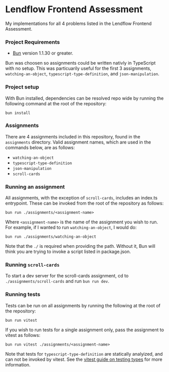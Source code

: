 # Lendflow Frontend Assessment

My implementations for all 4 problems listed in the Lendflow Frontend Assessment.

### Project Requirements

- [Bun](https://bun.sh/docs/installation) version 1.1.30 or greater.

Bun was choosen so assignments could be written nativly in TypeScript with no setup. This was particuarily useful for the first 3 assignments, `watching-an-object`, `typescript-type-definition`, and `json-manipulation`.

### Project setup

With Bun installed, dependencies can be resolved repo wide by running the following command at the root of the repository:

```
bun install
```

### Assignments

There are 4 assignments included in this repository, found in the `assignments` directory. Valid assignment names, which are used in the commands below, are as follows:

- `watching-an-object`
- `typescript-type-definition`
- `json-manipulation`
- `scroll-cards`

### Running an assignment

All assignments, with the exception of `scroll-cards`, includes an index.ts entrypoint. These can be invoked from the root of the repository as follows:

```
bun run ./assignments/<assignment-name>
```

Where `<assignment-name>` is the name of the assignment you wish to run. For example, if I wanted to run `watching-an-object`, I would do:

```
bun run ./assignments/watching-an-object
```

Note that the `./` is required when providing the path. Without it, Bun will think you are trying to invoke a script listed in package.json.

### Running `scroll-cards`

To start a dev server for the scroll-cards assignment, cd to `./assignments/scroll-cards` and run `bun run dev`.

### Running tests

Tests can be run on all assignments by running the following at the root of the repository:

```
bun run vitest
```

If you wish to run tests for a single assignment only, pass the assignment to vitest as follows:

```
bun run vitest ./assignments/<assignment-name>
```

Note that tests for `typescript-type-definition` are statically analyized, and can not be invoked by vitest. See the [vitest guide on testing types](https://vitest.dev/guide/testing-types#testing-types) for more information.
